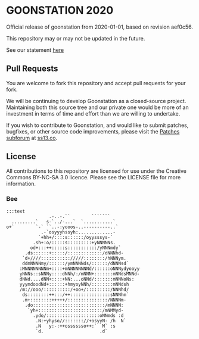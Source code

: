 
# GOONSTATION 2020 #

Official release of goonstation from 2020-01-01, based on revision aef0c56.

This repository may or may not be updated in the future.

See our statement [here](https://docs.google.com/document/d/1uQMvMn6KL2oUfLIjpt1var_gNlrtG__LOdRlBk1mnwk)

## Pull Requests ##

You are welcome to fork this repository and accept pull requests for your fork.

We will be continuing to develop Goonstation as a closed-source project. Maintaining both this source tree and our private one would be more of an investment in terms of time and effort than we are willing to undertake.

If you wish to contribute to Goonstation, and would like to submit patches, bugfixes, or other source code improvements, please visit the [Patches subforum](http://forum.ss13.co/forumdisplay.php?fid=30) at [ss13.co](http://forum.ss13.co).


## License ##

All contributions to this repository are licensed for use under the Creative Commons BY-NC-SA 3.0 licence. Please see the LICENSE file for more information.


### Bee ###

```
:::text
                .-..-.``        ```````            
  .........`   s-`../-...`  `...........`         
o+`        `-` ``..-:yooos-..----------..`        
             .-`osyyyhssyh:.............-         
            `+hh+/::::s::::::/oyysssys-`          
          .sh+:o/:::::s:::::::::+yNNNNNs.         
         od+:::++:::::s:::::::::::/yNNNmdy`       
       .ds::::::+:::::/:::::::::::::/dNNNhd-      
      `d+////::::::::::://///::::::::/hNNNym.     
      ddmNNNNmy/::::::/ymNNNNds/::::::/dNNNsd`    
     :MNNNNNNNNm+::::+mNNNNNNNNd/::::::oNNNydyooyy
     yNNNs::sNNNy::::dNNh/:/mNNN+:::::::mNNdsMNNd-
     dNNd....dNN+::::+NN:...oNNd/:::::::mNNNoNs:  
     yyymdoodNd+::::::+hmyoyNNh/::::::::mNNdsh    
     /m://ooo/::::::::::/+oo+/:::::::::/NNNhd/    
      ds::::::::++:::/++:::::::::::::::sNNNhm`    
      .m+::::::::+++++/:::::::::::::::/NNNNm-     
       .do:::::::::::::::::::::::::::/mNNNN:      
        `yh+::::::::::::::::::::::::/mNMMyd-      
          .ydo/::::::::::::::::::::oNNmds :d      
           .N:+yhyso//::::::://+osyyN- /h  N`     
           .N   y:-:++osssssso++:`  M` :s         
           `d.                     .d`
```